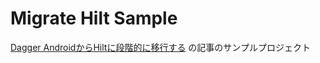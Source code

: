 Migrate Hilt Sample
===

[Dagger AndroidからHiltに段階的に移行する](https://star-zero.medium.com/dagger-android%E3%81%8B%E3%82%89hilt%E3%81%AB%E6%AE%B5%E9%9A%8E%E7%9A%84%E3%81%AB%E7%A7%BB%E8%A1%8C%E3%81%99%E3%82%8B-fcc14d45b381) の記事のサンプルプロジェクト
